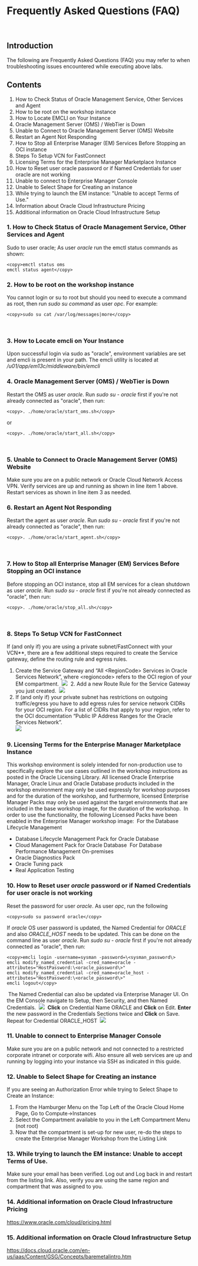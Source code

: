 # Frequently Asked Questions (FAQ)
​
## Introduction
The following are Frequently Asked Questions (FAQ) you may refer to when troubleshooting issues encountered while executing above labs.

## **Contents**
1. How to Check Status of Oracle Management Service, Other Services and Agent
2. How to be root on the workshop instance
3. How to Locate EMCLI on Your Instance
4. Oracle Management Server (OMS) / WebTier is Down
5. Unable to Connect to Oracle Management Server (OMS) Website
6. Restart an Agent Not Responding
7. How to Stop all Enterprise Manager (EM) Services Before Stopping an OCI instance
8. Steps To Setup VCN for FastConnect
9. Licensing Terms for the Enterprise Manager Marketplace Instance
10. How to Reset user oracle  password or if Named Credentials for user oracle are not working
11. Unable to connect to Enterprise Manager Console
12. Unable to Select Shape for Creating an instance
13. While trying to launch the EM instance: "Unable to accept Terms of Use."
14. Information about Oracle Cloud Infrastructure Pricing
15. Additional information on Oracle Cloud Infrastructure Setup
​
### **1. How to Check Status of Oracle Management Service, Other Services and Agent**
Sudo to user oracle; As user *oracle* run the emctl status commands as shown:
​
````
<copy>emctl status oms
emctl status agent</copy>
````

### **2. How to be root on the workshop instance**
You cannot login or su to root but should you need to execute a command as root, then run *sudo su command* as user *opc*. For example:
​
````
<copy>sudo su cat /var/log/messages|more</copy>
````
​
### **3. How to Locate emcli on Your Instance**
Upon successful login via sudo as "oracle", environment variables are set and emcli is present in your path. The emcli utility is located at */u01/app/em13c/middleware/bin/emcli*
​
### **4. Oracle Management Server (OMS) / WebTier is Down**
Restart the OMS as user *oracle*. Run *sudo su - oracle* first if you're not already connected as "oracle", then run:
​
````
<copy>. ./home/oracle/start_oms.sh</copy>
````

or

````
<copy>. ./home/oracle/start_all.sh</copy>
````
​
### **5. Unable to Connect to Oracle Management Server (OMS)  Website**
Make sure you are on a public network or Oracle Cloud Network Access VPN. Verify services are up and running as shown in line item 1 above. Restart services as shown in line item 3 as needed.
​
### **6. Restart an Agent Not Responding**
Restart the agent as user *oracle*. Run *sudo su - oracle* first if you're not already connected as "oracle", then run:
​
````
<copy>. ./home/oracle/start_agent.sh</copy>
````
​
### **7. How to Stop all Enterprise Manager (EM) Services Before Stopping an OCI instance** ##
​Before stopping an OCI instance, stop all EM services for a clean shutdown as user *oracle*. Run *sudo su - oracle* first if you're not already connected as "oracle", then run:
​
````
<copy>. ./home/oracle/stop_all.sh</copy>
````
​
### **8. Steps To Setup VCN for FastConnect**
​If (and only if) you are using a private subnet/FastConnect with your VCN**, there are a few additional steps required to create the Service gateway, define the routing rule and egress rules.
​
1.  Create the Service Gateway and “All \<RegionCode\> Services in Oracle Services Network”, where \<regioncode\> refers to the OCI region of your EM compartment.
​
![](images/7a85046304e54181a1977a436d95ecf8.png " ")
​
​2.  Add a new Route Rule for the Service Gateway you just created.
​
![](images/fd1722398ea3ca1d3fdf2e8d11410593.png " ")
​
3.  If (and only if) your private subnet has restrictions on outgoing traffic/egress you have to add egress rules for service network CIDRs for your OCI region.  For a list of CIDRs that apply to your region, refer to the OCI documentation “Public IP Address Ranges for the Oracle Services Network”.    
​
![](images/71d59dba104594e75e69b7e78615a796.png " ")
​
### **9. Licensing Terms for the Enterprise Manager Marketplace Instance**
​This workshop environment is solely intended for non-production use to specifically explore the use cases outlined in the workshop instructions as posted in the Oracle Licensing Library.  All licensed Oracle Enterprise Manager, Oracle Linux and Oracle Database products included in the workshop environment may only be used expressly for workshop purposes and for the duration of the workshop, and furthermore, licensed Enterprise Manager Packs may only be used against the target environments that are included in the base workshop image, for the duration of the workshop.
​
In order to use the functionality, the following Licensed Packs have been enabled in the Enterprise Manager workshop image:
​
For the Database Lifecycle Management
-	Database Lifecycle Management Pack for Oracle  Database
- Cloud Management Pack for Oracle Database
​
For Database Performance Management On-premises
-	Oracle Diagnostics Pack
-	Oracle Tuning pack
-	Real Application Testing
​
### **10. How to Reset user *oracle* password or if Named Credentials for user oracle is not working**
​Reset the password for user *oracle*. As user *opc*, run the following

````
<copy>sudo su password oracle</copy>
````

If *oracle* OS user password is updated, the Named Credential for *ORACLE* and also *ORACLE_HOST* needs to be updated. This can be done on the command line as user *oracle*. Run *sudo su - oracle* first if you're not already connected as "oracle", then run:

````
<copy>emcli login -username=sysman -password=\<sysman_password\>
emcli modify_named_credential -cred_name=oracle -attributes="HostPassword:\<oracle_password\>"
emcli modify_named_credential -cred_name=oracle_host -attributes="HostPassword:\<oracle_password\>"
emcli logout</copy>
````
​
The Named Credential can also be updated via Enterprise Manager UI. On the EM Console navigate to Setup, then Security, and then Named Credentials.
​
![](images/700f13b043e394456607f070b599bc24.png " ")
​
**Click** on Credential Name ORACLE and **Click** on Edit. **Enter** the new password in the Credentials Sections twice and **Click** on Save. Repeat for Credential ORACLE_HOST
​
![](images/2e38a554bdbc3a68ce7cbfd84a6a3588.png " ")

### **11. Unable to connect to Enterprise Manager Console**
​Make sure you are on a public network and not connected to a restricted corporate intranet or corporate wifi. Also ensure all web services are up and running by logging into your instance via SSH as indicated in this guide.
​
### **12. Unable to Select Shape for Creating an instance**
​If you are seeing an Authorization Error while trying to Select Shape to Create an Instance:
1. From the Hamburger Menu on the Top Left of the Oracle Cloud Home Page, Go to Compute->Instances
2. Select the Compartment available to you in the Left Compartment Menu (not root)
3. Now that the compartment is set-up for new user, re-do the steps to create the Enterprise Manager Workshop from the Listing Link
​
### **13. While trying to launch the EM instance: Unable to accept Terms of Use.**
​Make sure your email has been verified. Log out and Log back in and restart from the listing link. Also, verify you are using the same region and compartment that was assigned to you.
​
### **14. Additional information on Oracle Cloud Infrastructure Pricing**
<https://www.oracle.com/cloud/pricing.html>
​
### **15. Additional information on Oracle Cloud Infrastructure Setup**
<https://docs.cloud.oracle.com/en-us/iaas/Content/GSG/Concepts/baremetalintro.htm>
